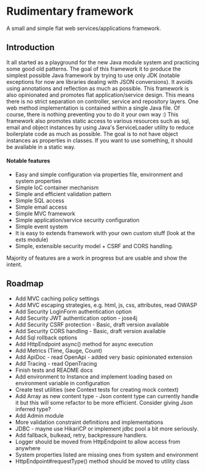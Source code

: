 # Rudimentary framework

A small and simple flat web services/applications framework. 

## Introduction

It all started as a playground for the new Java module system and practicing some good old patterns.
The goal of this framework it to produce the simplest possible Java framework by trying to use only JDK (notable exceptions for now are libraries dealing with JSON conversions). It avoids using annotations and reflection as much as possible.
This framework is also opinionated and promotes flat application/service design. This means there is no strict separation on controller, service and repository layers. One web method implementation is contained within a single Java file. Of course, there is nothing preventing you to do it your own way :)
This framework also promotes static access to various resources such as sql, email and object instances by using Java's ServiceLoader utility to reduce boilerplate code as much as possible. The goal is to not have object instances as properties in classes. If you want to use something, it should be available in a static way.

#### Notable features

* Easy and simple configuration via properties file, environment and system properties
* Simple IoC container mechanism
* Simple and efficient validation pattern
* Simple SQL access
* Simple email access
* Simple MVC framework
* Simple application/service security configuration
* Simple event system
* It is easy to extends framework with your own custom stuff (look at the exts module)
* Simple, extensible security model + CSRF and CORS handling.

Majority of features are a work in progress but are usable and show the intent.

## Roadmap

* Add MVC caching policy settings
* Add MVC escaping strategies, e.g. html, js, css, attributes, read OWASP
* Add Security LoginForm authentication option
* Add Security JWT authentication option - jose4j
* Add Security CSRF protection - Basic, draft version available
* Add Security CORS handling - Basic, draft version available
* Add Sql rollback options
* Add HttpEndpoint async() method for async execution
* Add Metrics (Time, Gauge, Count)
* Add ApiDoc - read OpenApi - added very basic opinionated extension
* Add Tracing - read OpenTracing
* Finish tests and README docs
* Add environment to Instance and implement loading based on environment variable in configuration
* Create test utilities (see Context tests for creating mock context)
* Add Array as new content type - Json content type can currently handle it but this will some refactor to be more efficient. Consider giving Json inferred type?
* Add Admin module
* More validation constraint definitions and implementations
* JDBC - mayne use HikariCP or implement jdbc pool a bit more seriously.
* Add fallback, bulkead, retry, backpressure handlers.
* Logger should be moved from HttpEndpoint to allow access from anywhere
* System properties listed are missing ones from system and environment
* HttpEndpoint#requestType() method should be moved to utility class